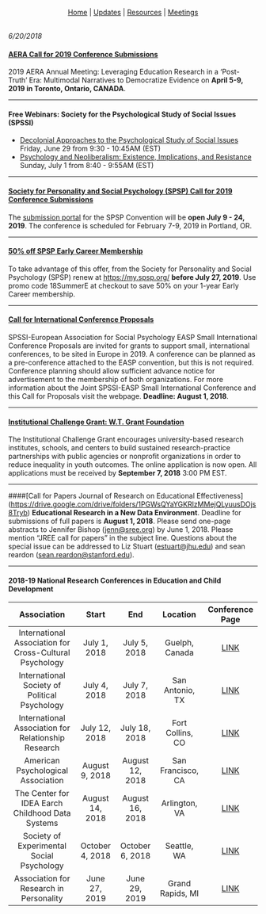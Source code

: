 <p align="center">
 <a href="https://scools.github.io/Home/">Home</a>  |
 <a href="https://scools.github.io/Updates/">Updates</a>  |
 <a href="https://scools.github.io/Resources/">Resources</a>  |
 <a href="https://scools.github.io/Meetings/">Meetings</a>
<br><br>
</p>

*6/20/2018*

#### [AERA Call for 2019 Conference Submissions](http://www.aera.net/Portals/38/AERA_AM2019_CallforSubmissions_FINAL_1.pdf)
2019 AERA Annual Meeting: Leveraging Education Research in a ‘Post-Truth’ Era: Multimodal Narratives to Democratize Evidence on **April 5-9, 2019 in Toronto, Ontario, CANADA**.

***

#### Free Webinars: Society for the Psychological Study of Social Issues (SPSSI) 
* [Decolonial Approaches to the Psychological Study of Social Issues](https://na01.safelinks.protection.outlook.com/?url=http%3A%2F%2Fwww.spssi.org%2Fdsp_emailhandler.cfm%3Feid%3D100506%26uid%3D84463&data=02%7C01%7Ckristin.moore%40kingcounty.gov%7C6bfb9131549b4775170108d5d6d12c9c%7Cbae5059a76f049d7999672dfe95d69c7%7C0%7C0%7C636651116258350322&sdata=MjI68y%2FgZH%2BawO2FrDdheqKuGk1gfNB3A64dlQ8fVwU%3D&reserved=0) Friday, June 29 from 9:30 - 10:45AM (EST)
* [Psychology and Neoliberalism: Existence, Implications, and Resistance](https://na01.safelinks.protection.outlook.com/?url=http%3A%2F%2Fwww.spssi.org%2Fdsp_emailhandler.cfm%3Feid%3D100507%26uid%3D84463&data=02%7C01%7Ckristin.moore%40kingcounty.gov%7C6bfb9131549b4775170108d5d6d12c9c%7Cbae5059a76f049d7999672dfe95d69c7%7C0%7C0%7C636651116258360331&sdata=6gcxjhiJk8VQJsi%2FeRIr8NOxJ4JyftPG05g%2Fr1Puxyw%3D&reserved=0) Sunday, July 1 from 8:40 - 9:55AM (EST)

***

#### [Society for Personality and Social Psychology (SPSP) Call for 2019 Conference Submissions](https://na01.safelinks.protection.outlook.com/?url=http%3A%2F%2Fmeeting.spsp.org%2Fgeneral-info%2Fimportant-dates&data=02%7C01%7Ckristin.moore%40kingcounty.gov%7C6bfb9131549b4775170108d5d6d12c9c%7Cbae5059a76f049d7999672dfe95d69c7%7C0%7C0%7C636651116258330308&sdata=0IyDdGEm%2FwqSzdxYO33RkuzrOOhlTO%2BQ1IoZb8jWrLQ%3D&reserved=0)
The [submission portal](http://meeting.spsp.org/programming/prepare-your-submissions) for the SPSP Convention will be **open July 9 - 24, 2019**. The conference is scheduled for February 7-9, 2019 in Portland, OR.

***

#### [50% off SPSP Early Career Membership](https://na01.safelinks.protection.outlook.com/?url=https%3A%2F%2Fmy.spsp.org%2F&data=02%7C01%7Ckristin.moore%40kingcounty.gov%7C6bfb9131549b4775170108d5d6d12c9c%7Cbae5059a76f049d7999672dfe95d69c7%7C0%7C0%7C636651116258340317&sdata=k2rh6EtoAPgQyfrcRhRUgGf1RVng7diGINpmgHKMHuc%3D&reserved=0)
To take advantage of this offer, from the Society for Personality and Social Psychology (SPSP) renew at https://my.spsp.org/ **before July 27, 2019**. Use promo code 18SummerE at checkout to save 50% on your 1-year Early Career membership.

***

#### [Call for International Conference Proposals](https://na01.safelinks.protection.outlook.com/?url=http%3A%2F%2Fwww.spssi.org%2Fdsp_emailhandler.cfm%3Feid%3D100448%26uid%3D90146&data=02%7C01%7Ckristin.moore%40kingcounty.gov%7C6bfb9131549b4775170108d5d6d12c9c%7Cbae5059a76f049d7999672dfe95d69c7%7C0%7C0%7C636651116258360331&sdata=lnVzEIv7fwmC4tomI8NYfJjn4e2uoYP%2FQE%2B3JRSvu%2FY%3D&reserved=0)
SPSSI-European Association for Social Psychology EASP Small International Conference Proposals are invited for grants to support small, international conferences, to be sited in Europe in 2019. A conference can be planned as a pre-conference attached to the EASP convention, but this is not required. Conference planning should allow sufficient advance notice for advertisement to the membership of both organizations. For more information about the Joint SPSSI-EASP Small International Conference and this Call for Proposals visit the webpage. **Deadline: August 1, 2018**.

***

#### [Institutional Challenge Grant: W.T. Grant Foundation](http://wtgrantfoundation.org/grants/institutional-challenge-grant?utm_source=WilliamTGrant+Website+Signup&utm_campaign=889a2128a2-ICG+webinar+and+measures&utm_medium=email&utm_term=0_a590baf297-889a2128a2-340576261)
The Institutional Challenge Grant encourages university-based research institutes, schools, and centers to build sustained research-practice partnerships with public agencies or nonprofit organizations in order to reduce inequality in youth outcomes. The online application is now open. All applications must be received by **September 7, 2018** 3:00 PM EST.

***

####[Call for Papers Journal of Research on Educational Effectiveness] (https://drive.google.com/drive/folders/1PGWsQYaYGKRlzMMejQLyuusDOjs8Tryb)
**Educational Research in a New Data Environment**. Deadline for submissions of full papers is **August 1, 2018**. Please send one-page abstracts to Jennifer Bishop (jenn@sree.org) by June 1, 2018. Please mention “JREE call for papers” in the subject
line. Questions about the special issue can be addressed to Liz Stuart (estuart@jhu.edu) and sean reardon
(sean.reardon@stanford.edu).

***

#### 2018-19 National Research Conferences in Education and Child Development

|	Association	|	Start	|	End	|	Location	|				Conference Page		|
|	:---: 	|	:---: 	|	:---: 	|	:---: 	|				:---: 		|
|	International Association for Cross-Cultural Psychology	|	July 1, 2018	|	July 5, 2018	|	Guelph, Canada	|	[	LINK	](	http://www.iaccp.org/conf_iaccp/	)	|
|	International Society of Political Psychology	|	July 4, 2018	|	July 7, 2018	|	San Antonio, TX	|	[	LINK	](	http://www.ispp.org/meetings/	)	|
|	International Association for Relationship Research	|	July 12, 2018	|	July 18, 2018	|	Fort Collins, CO	|	[	LINK	](	http://www.iarr.org/Conferences/	)	|
|	American Psychological Association	|	August 9, 2018	|	August 12, 2018	|	San Francisco, CA	|	[	LINK	](	http://www.apa.org/convention/	)	|
|	The Center for IDEA Earch Childhood Data Systems	|	August 14, 2018	|	August 16, 2018	|	Arlington, VA	|	[	LINK	](	http://dasycenter.org/eventcalendar/2018-improving-data-improving-outcomes-conference/	)	|
|	Society of Experimental Social Psychology	|	October 4, 2018	|	October 6, 2018	|	Seattle, WA	|	[	LINK	](	http://www.sesp.org/annualconference	)	|
|	Association for Research in Personality	|	June 27, 2019	|	June 29, 2019	|	Grand Rapids, MI	|	[	LINK	](	http://www.personality-arp.org/conference/	)	|
